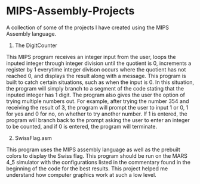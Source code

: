 # MIPS-Assembly-Projects
A collection of some of the projects I have created using the MIPS Assembly language.


1. The DigitCounter

This MIPS program receives an integer input from the user, loops the inputed integer through integer division until the quotient is 0, increments a register by 1 everytime integer divison occurs where the quotient has not reached 0, and displays the result along with a message. This program is built to catch certain situations, such as when the input is 0. In this situation, the program will simply branch to a segment of the code stating that the inputed integer has 1 digit. The program also gives the user the option of trying multiple numbers out. For example, after trying the number 354 and receiving the result of 3, the program will prompt the user to input 1 or 0, 1 for yes and 0 for no, on whether to try another number. If 1 is entered, the program will branch back to the prompt asking the user to enter an integer to be counted, and if 0 is entered, the program will terminate.

2. SwissFlag.asm

This program uses the MIPS assembly language as well as the prebuilt colors to display the Swiss flag. This program should be run on the MARS 4_5 simulator with the configurations listed in the commentary found in the beginning of the code for the best results. This project helped me understand how computer graphics work at such a low level.  
